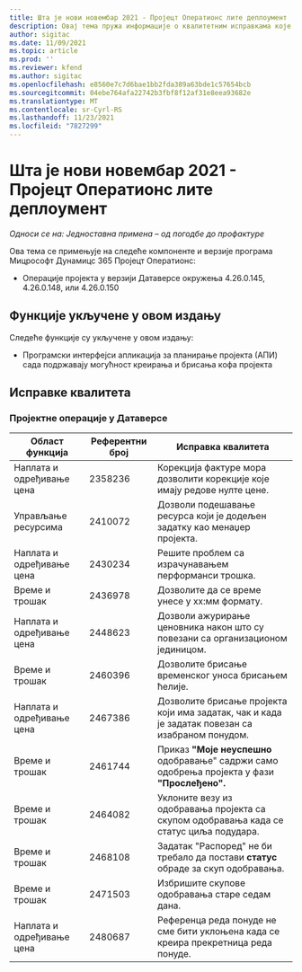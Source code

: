 ```yaml
---
title: Шта је нови новембар 2021 - Пројецт Оператионс лите деплоyмент
description: Овај тема пружа информације о квалитетним исправкама које су доступне у новембру 2021.
author: sigitac
ms.date: 11/09/2021
ms.topic: article
ms.prod: ''
ms.reviewer: kfend
ms.author: sigitac
ms.openlocfilehash: e8560e7c7d6bae1bb2fda389a63bde1c57654bcb
ms.sourcegitcommit: 04ebe764afa22742b3fbf8f12af31e8eea93682e
ms.translationtype: MT
ms.contentlocale: sr-Cyrl-RS
ms.lasthandoff: 11/23/2021
ms.locfileid: "7827299"
---
```

# <a name="whats-new-november-2021---project-operations-lite-deployment"></a>Шта је нови новембар 2021 - Пројецт Оператионс лите деплоyмент

_Односи се на: Једноставна примена – од погодбе до профактуре_

Ова тема се примењује на следеће компоненте и верзије програма Мицрософт Дyнамицс 365 Пројецт Оператионс:

- Операције пројекта у верзији Датаверсе окружења 4.26.0.145, 4.26.0.148, или 4.26.0.150
  
## <a name="features-included-in-this-release"></a>Функције укључене у овом издању

Следеће функције су укључене у овом издању:

- Програмски интерфејси апликација за планирање пројекта (АПИ) сада подржавају могућност креирања и брисања кофа пројекта

## <a name="quality-updates"></a>Исправке квалитета

### <a name="project-operations-in-dataverse"></a>Пројектне операције у Датаверсе

| Област функција | Референтни број | Исправка квалитета |
| --- | --- | --- |
| Наплата и одређивање цена | 2358236 | Корекција фактуре мора дозволити корекције које имају редове нулте цене. |
| Управљање ресурсима | 2410072 | Дозволи подешавање ресурса који је додељен задатку као менаџер пројекта. |
| Наплата и одређивање цена | 2430234 | Решите проблем са израчунавањем перформанси трошка. |
| Време и трошак | 2436978 | Дозволите да се време унесе у хх:мм формату. |
| Наплата и одређивање цена | 2448623 | Дозволи ажурирање ценовника након што су повезани са организационом јединицом. |
| Време и трошак | 2460396 | Дозволите брисање временског уноса брисањем ћелије. |
| Наплата и одређивање цена | 2467386 | Дозволите брисање пројекта који има задатак, чак и када је задатак повезан са изабраном понудом. |
| Време и трошак | 2461744 | Приказ **"Моје неуспешно** одобравање" садржи само одобрења пројекта у фази **"Прослеђено".** |
| Време и трошак | 2464082 | Уклоните везу из одобравања пројекта са скупом одобравања када се статус циља подудара. |
| Време и трошак | 2468108 | Задатак "Распоред" не би требало да постави **статус** обраде за скуп одобравања. |
| Време и трошак | 2471503 | Избришите скупове одобравања старе седам дана. |
| Наплата и одређивање цена | 2480687 | Референца реда понуде не сме бити уклоњена када се креира прекретница реда понуде. |
